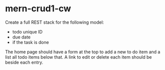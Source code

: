 # mern-crud1-cw

Create a full REST stack for the following model:
- todo unique ID
- due date
- if the task is done

The home page should have a form at the top to add a new to do item and a list all todo items below that. A link to edit or delete each item should be beside each entry.
